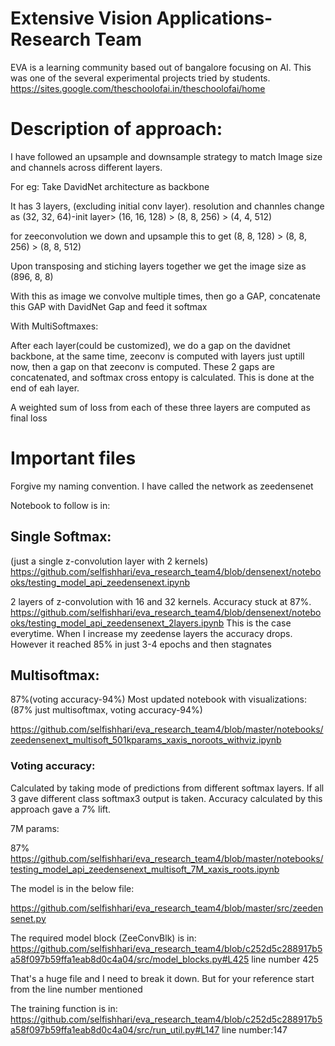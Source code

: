 # Extensive Vision Applications- Research Team
EVA is a learning community based out of bangalore focusing on AI. This was one of the several experimental projects tried by students.
https://sites.google.com/theschoolofai.in/theschoolofai/home


  
  
  
  # Description of approach:
  
  I have followed an upsample and downsample strategy to match Image size and channels across different layers.
  
  For eg: 
  Take DavidNet architecture as backbone
  
  It has 3 layers, (excluding initial conv layer).
  resolution and channles change as (32, 32, 64)-init layer> (16, 16, 128) > (8, 8, 256) > (4, 4, 512)
  
  
  for zeeconvolution we down and upsample this to get (8, 8, 128) > (8, 8, 256) > (8, 8, 512)
  
  Upon transposing and stiching layers together we get the image size as (896, 8, 8)
  
  With this as image we convolve multiple times, then go a GAP, concatenate this GAP with DavidNet Gap and feed it softmax 
  
  With MultiSoftmaxes:
  
  After each layer(could be customized), we do a gap on the davidnet backbone, at the same time, zeeconv is computed with layers just uptill now, then a gap on that zeeconv is computed.
  These 2 gaps are concatenated, and softmax cross entopy is calculated. This is done at the end of eah layer.
  
  A weighted sum of loss from each of these three layers are computed as final loss

# Important files
  
  Forgive my naming convention. I have called the network as zeedensenet
   
  Notebook to follow is in:
  
  ## Single Softmax:
  (just a single z-convolution layer with 2 kernels)
  https://github.com/selfishhari/eva_research_team4/blob/densenext/notebooks/testing_model_api_zeedensenext.ipynb
  
  2 layers of z-convolution with 16 and 32 kernels. Accuracy stuck at 87%. 
  https://github.com/selfishhari/eva_research_team4/blob/densenext/notebooks/testing_model_api_zeedensenext_2layers.ipynb
  This is the case everytime. 
  When I increase my zeedense layers the accuracy drops.
  However it reached 85% in just 3-4 epochs and then stagnates
  
  ## Multisoftmax:
  87%(voting accuracy-94%)
  Most updated notebook with visualizations:(87% just multisoftmax, voting accuracy-94%)
  
  https://github.com/selfishhari/eva_research_team4/blob/master/notebooks/zeedensenext_multisoft_501kparams_xaxis_noroots_withviz.ipynb
  ### Voting accuracy:
  Calculated by taking mode of predictions from different softmax layers. If all 3 gave different class softmax3 output is taken.
  Accuracy calculated by this approach gave a 7% lift.
  
  7M params:
  
  87%
  https://github.com/selfishhari/eva_research_team4/blob/master/notebooks/testing_model_api_zeedensenext_multisoft_7M_xaxis_roots.ipynb
  
  
  
  The model is in the below file:
  
  https://github.com/selfishhari/eva_research_team4/blob/master/src/zeedensenet.py
  
  
  The required model block (ZeeConvBlk) is in:
  https://github.com/selfishhari/eva_research_team4/blob/c252d5c288917b5a58f097b59ffa1eab8d0c4a04/src/model_blocks.py#L425 line number 425
  
  
  
  That's a huge file and I need to break it down. But for your reference start from the line number mentioned
  
  
  The training function is in:
  https://github.com/selfishhari/eva_research_team4/blob/c252d5c288917b5a58f097b59ffa1eab8d0c4a04/src/run_util.py#L147 line number:147
  
